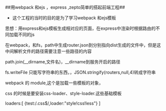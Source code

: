 

##用webpack 和ejs ，express ,zepto简单的搭起前端工程##


 - 这个工程的当时的目的是为了学习webpack 和ejs模板

思想：用express和ejs模板生成相对应的页面，在express中渲染时根据路由的不同加载不同的js

在webpack，和fs，path中生成router.json到分别指向dist生成的文件中，但是这中间解析文件的路径需要注意一些路径的内容

path.join(__dirname,文件名)，__dirname到服务开启的路径

fs.writeFile 只能写字符串的东西，，JSON.stringify(routers,null,4)转成字符串

webpack 的 module,这个是加载一些模板的对象，

css 的时候是要安装css-loader、style-loader.这些基础模板

loaders:[
			{test:/\.css$/,loader:"style!css!less"}
		] 